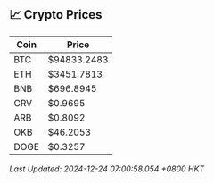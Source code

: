 ## 📈 Crypto Prices

| Coin | Price |
| ---- | ----- |
| BTC | $94833.2483 |
| ETH | $3451.7813 |
| BNB | $696.8945 |
| CRV | $0.9695 |
| ARB | $0.8092 |
| OKB | $46.2053 |
| DOGE | $0.3257 |

_Last Updated: 2024-12-24 07:00:58.054 +0800 HKT_